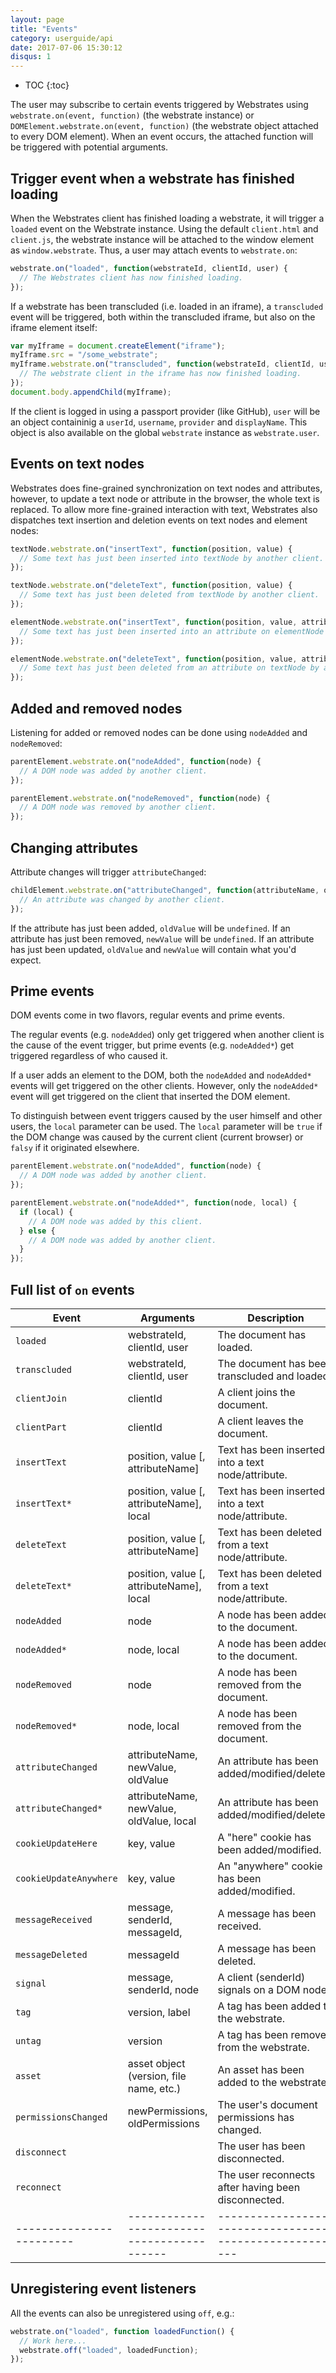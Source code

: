 ```yaml
---
layout: page
title: "Events"
category: userguide/api
date: 2017-07-06 15:30:12
disqus: 1
---
```


* TOC
{:toc}

The user may subscribe to certain events triggered by Webstrates using `webstrate.on(event, function)` (the webstrate instance) or `DOMElement.webstrate.on(event, function)` (the webstrate object attached to every DOM element). When an event occurs, the attached function will be triggered with potential arguments.

## Trigger event when a webstrate has finished loading

When the Webstrates client has finished loading a webstrate, it will trigger a `loaded` event on the Webstrate instance. Using the default `client.html` and `client.js`,  the webstrate instance will be attached to the window element as `window.webstrate`. Thus, a user may attach events to `webstrate.on`:

```javascript
webstrate.on("loaded", function(webstrateId, clientId, user) {
  // The Webstrates client has now finished loading.
});
```

If a webstrate has been transcluded (i.e. loaded in an iframe), a `transcluded` event will be triggered, both within the transcluded iframe, but also on the iframe element itself:

```javascript
var myIframe = document.createElement("iframe");
myIframe.src = "/some_webstrate";
myIframe.webstrate.on("transcluded", function(webstrateId, clientId, user) {
  // The webstrate client in the iframe has now finished loading.
});
document.body.appendChild(myIframe);
```

If the client is logged in using a passport provider (like GitHub), `user` will be an object containinig a `userId`, `username`, `provider` and `displayName`. This object is also available on the global `webstrate` instance as `webstrate.user`.

## Events on text nodes

Webstrates does fine-grained synchronization on text nodes and attributes, however, to update a text node or attribute in the browser, the whole text is replaced. To allow more fine-grained interaction with text, Webstrates also dispatches text insertion and deletion events on text nodes and element nodes:

```javascript
textNode.webstrate.on("insertText", function(position, value) {
  // Some text has just been inserted into textNode by another client.
});

textNode.webstrate.on("deleteText", function(position, value) {
  // Some text has just been deleted from textNode by another client.
});

elementNode.webstrate.on("insertText", function(position, value, attributeName) {
  // Some text has just been inserted into an attribute on elementNode by another client.
});

elementNode.webstrate.on("deleteText", function(position, value, attributeName) {
  // Some text has just been deleted from an attribute on textNode by another client.
});
```

## Added and removed nodes

Listening for added or removed nodes can be done using `nodeAdded` and `nodeRemoved`:

```javascript
parentElement.webstrate.on("nodeAdded", function(node) {
  // A DOM node was added by another client.
});

parentElement.webstrate.on("nodeRemoved", function(node) {
  // A DOM node was removed by another client.
});
```

## Changing attributes

Attribute changes will trigger `attributeChanged`:

```javascript
childElement.webstrate.on("attributeChanged", function(attributeName, oldValue, newValue) {
  // An attribute was changed by another client.
});
```

If the attribute has just been added, `oldValue` will be `undefined`. If an attribute has just been removed, `newValue` will be `undefined`. If an attribute has just been updated, `oldValue` and `newValue` will contain what you'd expect.

## Prime events

DOM events come in two flavors, regular events and prime events.

The regular events (e.g. `nodeAdded`) only get triggered when another client is the cause of the event trigger, but prime events (e.g. `nodeAdded*`) get triggered regardless of who caused it.

If a user adds an element to the DOM, both the `nodeAdded` and `nodeAdded*` events will get triggered on the other clients.
However, only the `nodeAdded*` event will get triggered on the client that inserted the DOM element.

To distinguish between event triggers caused by the user himself and other users, the `local` parameter can be used.
The `local` parameter will be `true` if the DOM change was caused by the current client (current browser) or `falsy` if it originated elsewhere.

```javascript
parentElement.webstrate.on("nodeAdded", function(node) {
  // A DOM node was added by another client.
});

parentElement.webstrate.on("nodeAdded*", function(node, local) {
  if (local) {
    // A DOM node was added by this client.
  } else {
    // A DOM node was added by another client.
  }
});
```

## Full list of `on` events

| Event                  | Arguments                                | Description                                          |
|------------------------|------------------------------------------|------------------------------------------------------|
| `loaded`               | webstrateId, clientId, user              | The document has loaded.                             |
| `transcluded`          | webstrateId, clientId, user              | The document has been transcluded and loaded.        |
| `clientJoin`           | clientId                                 | A client joins the document.                         |
| `clientPart`           | clientId                                 | A client leaves the document.                        |
| `insertText`           | position, value [, attributeName]        | Text has been inserted into a text node/attribute.   |
| `insertText*`          | position, value [, attributeName], local | Text has been inserted into a text node/attribute.   |
| `deleteText`           | position, value [, attributeName]        | Text has been deleted from a text node/attribute.    |
| `deleteText*`          | position, value [, attributeName], local | Text has been deleted from a text node/attribute.    |
| `nodeAdded`            | node                                     | A node has been added to the document.               |
| `nodeAdded*`           | node, local                              | A node has been added to the document.               |
| `nodeRemoved`          | node                                     | A node has been removed from the document.           |
| `nodeRemoved*`         | node, local                              | A node has been removed from the document.           |
| `attributeChanged`     | attributeName, newValue, oldValue        | An attribute has been added/modified/deleted.        |
| `attributeChanged*`    | attributeName, newValue, oldValue, local | An attribute has been added/modified/deleted.        |
| `cookieUpdateHere`     | key, value                               | A "here" cookie has been added/modified.             |
| `cookieUpdateAnywhere` | key, value                               | An "anywhere" cookie has been added/modified.        |
| `messageReceived `     | message, senderId, messageId,            | A message has been received.                         |
| `messageDeleted`       | messageId                                | A message has been deleted.                          |
| `signal`               | message, senderId, node                  | A client (senderId) signals on a DOM node.           |
| `tag`                  | version, label                           | A tag has been added to the webstrate.               |
| `untag`                | version                                  | A tag has been removed from the webstrate.           |
| `asset`                | asset object (version, file name, etc.)  | An asset has been added to the webstrate.            |
| `permissionsChanged`   | newPermissions, oldPermissions           | The user's document permissions has changed.         |
| `disconnect`           |                                          | The user has been disconnected.                      |
| `reconnect `           |                                          | The user reconnects after having been disconnected.  |
|------------------------|------------------------------------------|------------------------------------------------------|

## Unregistering event listeners

All the events can also be unregistered using `off`, e.g.:

```javascript
webstrate.on("loaded", function loadedFunction() {
  // Work here...
  webstrate.off("loaded", loadedFunction);
});
```
